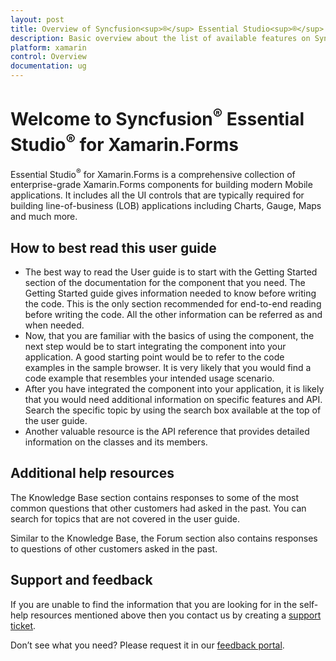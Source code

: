 ```yaml
---
layout: post
title: Overview of Syncfusion<sup>®</sup> Essential Studio<sup>®</sup> Xamarin Forms products
description: Basic overview about the list of available features on Syncfusion<sup>®</sup> Xamarin.Forms  components and steps to use the guide.
platform: xamarin
control: Overview
documentation: ug
---
```


# Welcome to Syncfusion<sup>®</sup> Essential Studio<sup>®</sup> for Xamarin.Forms

Essential Studio<sup>®</sup> for Xamarin.Forms is a comprehensive collection of enterprise-grade Xamarin.Forms components for building modern Mobile applications. It includes all the UI controls that are typically required for building line-of-business (LOB) applications including Charts, Gauge, Maps and much more.

## How to best read this user guide

* The best way to read the User guide is to start with the Getting Started section of the documentation for the component that you need. The Getting Started guide gives information needed to know before writing the code. This is the only section recommended for end-to-end reading before writing the code. All the other information can be referred as and when needed.
* Now, that you are familiar with the basics of using the component, the next step would be to start integrating the component into your application. A good starting point would be to refer to the code examples in the sample browser. It is very likely that you would find a code example that resembles your intended usage scenario.
* After you have integrated the component into your application, it is likely that you would need additional information on specific features and API. Search the specific topic by using the search box available at the top of the user guide.
* Another valuable resource is the API reference that provides detailed information on the classes and its members.

## Additional help resources

The Knowledge Base section contains responses to some of the most common questions that other customers had asked in the past. You can search for topics that are not covered in the user guide.

Similar to the Knowledge Base, the Forum section also contains responses to questions of other customers asked in the past.

## Support and feedback

If you are unable to find the information that you are looking for in the self-help resources mentioned above then you contact us by creating a [support ticket](https://support.syncfusion.com/create).

Don’t see what you need? Please request it in our [feedback portal](https://www.syncfusion.com/feedback/xamarin-forms).